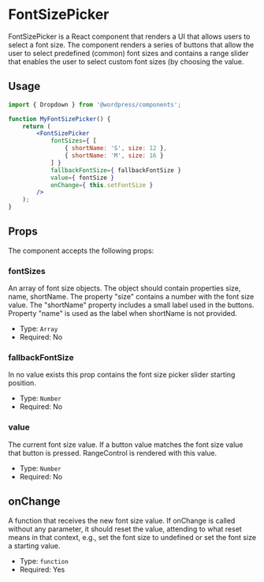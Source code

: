 FontSizePicker
========

FontSizePicker is a React component that renders a UI that allows users to select a font size.
The component renders a series of buttons that allow the user to select predefined (common) font sizes and contains a range slider that enables the user to select custom font sizes (by choosing the value.

## Usage


```jsx
import { Dropdown } from '@wordpress/components';

function MyFontSizePicker() {
	return (
		<FontSizePicker
			fontSizes={ [
				{ shortName: 'S', size: 12 },
				{ shortName: 'M', size: 16 }
			] }
			fallbackFontSize={ fallbackFontSize }
			value={ fontSize }
			onChange={ this.setFontSize }
		/>
	);
}
```

## Props

The component accepts the following props:

### fontSizes

An array of font size objects. The object should contain properties size, name, shortName.
The property "size" contains a number with the font size value. The "shortName" property includes a small label used in the buttons. Property "name" is used as the label when shortName is not provided.

- Type: `Array`
- Required: No

### fallbackFontSize

In no value exists this prop contains the font size picker slider starting position.

- Type: `Number`
- Required: No

### value

The current font size value. If a button value matches the font size value that button is pressed. RangeControl is rendered with this value.

- Type: `Number`
- Required: No

## onChange

A function that receives the new font size value.
If onChange is called without any parameter, it should reset the value, attending to what reset means in that context, e.g., set the font size to undefined or set the font size a starting value.

- Type: `function`
- Required: Yes

